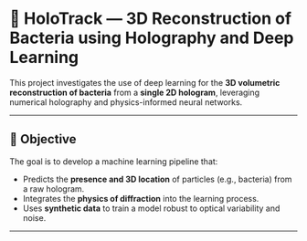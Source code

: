 # 🧪 HoloTrack — 3D Reconstruction of Bacteria using Holography and Deep Learning

This project investigates the use of deep learning for the **3D volumetric reconstruction of bacteria** from a **single 2D hologram**, leveraging numerical holography and physics-informed neural networks.

---

## 📌 Objective

The goal is to develop a machine learning pipeline that:

- Predicts the **presence and 3D location** of particles (e.g., bacteria) from a raw hologram.
- Integrates the **physics of diffraction** into the learning process.
- Uses **synthetic data** to train a model robust to optical variability and noise.

---
